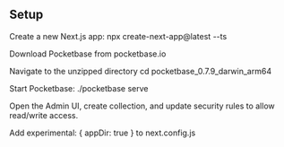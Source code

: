 ## Setup
Create a new Next.js app: npx create-next-app@latest --ts

Download Pocketbase from pocketbase.io

Navigate to the unzipped directory cd pocketbase_0.7.9_darwin_arm64

Start Pocketbase: ./pocketbase serve

Open the Admin UI, create collection, and update security rules to allow read/write access.

Add experimental: { appDir: true } to next.config.js
